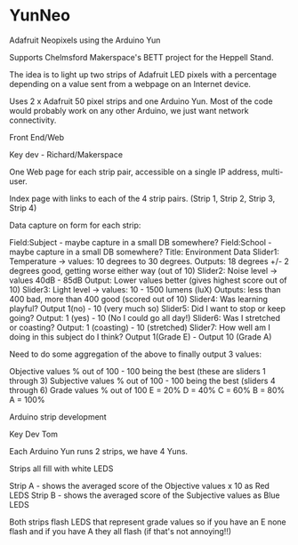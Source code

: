 YunNeo
======

Adafruit Neopixels using the Arduino Yun

Supports Chelmsford Makerspace's BETT project for the Heppell Stand.

The idea is to light up two strips of Adafruit LED pixels with a percentage depending on a value sent from a webpage on an Internet device.

Uses 2 x Adafruit 50 pixel strips and one Arduino Yun.  Most of the code would probably work on any other Arduino, we just want network connectivity.

Front End/Web

Key dev - Richard/Makerspace

One Web page for each strip pair, accessible on a single IP address, multi-user.

Index page with links to each of the 4 strip pairs.  (Strip 1, Strip 2, Strip 3, Strip 4)

Data capture on form for each strip:

Field:Subject - maybe capture in a small DB somewhere?
Field:School - maybe capture in a small DB somewhere?
Title: Environment Data
Slider1: Temperature -> values: 10 degrees to 30 degrees. Outputs: 18 degrees +/- 2 degrees good, getting worse either way (out of 10)
Slider2: Noise level -> values 40dB - 85dB Output: Lower values better (gives highest score out of 10)
Slider3: Light level -> values: 10 - 1500 lumens (luX) Outputs: less than 400 bad, more than 400 good (scored out of 10)
Slider4: Was learning playful? Output 1(no) - 10 (very much so)
Slider5: Did I want to stop or keep going? Output: 1 (yes) - 10 (No I could go all day!)
Slider6: Was I stretched or coasting? Output: 1 (coasting) - 10 (stretched)
Slider7: How well am I doing in this subject do I think? Output 1(Grade E) - Output 10 (Grade A)

Need to do some aggregation of the above to finally output 3 values:

Objective values % out of 100 - 100 being the best (these are sliders 1 through 3)
Subjective values % out of 100 - 100 being the best (sliders 4 through 6)
Grade values % out of 100 E = 20% D = 40% C = 60% B = 80% A = 100%

Arduino strip development

Key Dev Tom

Each Arduino Yun runs 2 strips, we have 4 Yuns.

Strips all fill with white LEDS

Strip A - shows the averaged score of the Objective values x 10 as Red LEDS
Strip B - shows the averaged score of the Subjective values as Blue LEDS

Both strips flash LEDS that represent grade values so if you have an E none flash and if you have A they all flash (if that's not annoying!!)


